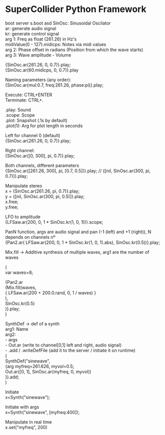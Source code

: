 # SuperCollider Python Framework

boot server
s.boot
asd
SinOsc: Sinusoidal Oscilator  
ar: generate audio signal  
kr: generate control signal  
arg 1: Freq as float (261.26) in Hz's  
  midiValue(0 - 127).midicps: Notes via midi values  
arg 2: Phase offset in radians (Position from which the wave starts)  
arg 3: Wave amplitude - Volume  
  
{SinOsc.ar(261.26, 0, 0.7)}.play;  
{SinOsc.ar(60.midicps, 0, 0.7)}.play  
  
Naming parameters (any order):  
{SinOsc.ar(mul:0.7, freq:261.26, phase:pi)}.play;  
  
Execute: CTRL+ENTER  
Terminate: CTRL+.  
  
.play: Sound  
.scope: Scope  
.plot: Snapshot (.1s by default)  
    .plot(1): Arg for plot length in seconds  
  
Left for channel 0 (default)  
{SinOsc.ar(261.26, 0, 0.7)}.play;  
  
Right channel:  
{SinOsc.ar([0, 300], pi, 0.7)}.play;  
  
Both channels, different parameters  
{SinOsc.ar([261.26, 300], pi, [0.7, 0.5])}.play; // {[nil, SinOsc.ar(300, pi, 0.7)]}.play;  
  
Manipulate stereo  
x = {SinOsc.ar(261.26, pi, 0.7)}.play;  
y = {[nil, SinOsc.ar(300, pi, 0.5)]}.play;  
x.free;  
y.free;  
  
LFO to amplitude  
{LFSaw.ar(200, 0, 1 * SinOsc.kr(1, 0, 1))}.scope;  
  
PanN function, args are audio signal and pan (-1 (left) and +1 (right)), N depends on channels nº  
{Pan2.ar( LFSaw.ar(200, 0, 1 * SinOsc.kr(1, 0, 1).abs), SinOsc.kr(0.5))}.play;  
  
  
Mix.fill -> Additive synthesis of multiple waves, arg1 are the number of waves  
  
(  
  var waves=8;  
   
  {Pan2.ar  
    (Mix.fill(waves,  
      { LFSaw.ar(200 + 200.0.rand, 0, 1 / waves) }  
      ),  
      SinOsc.kr(0.5)  
    )}.play;  
)  
  
  
SynthDef -> def of a synth  
arg1: Name  
arg2:  
    - args  
    - Out.ar (write to channel[0,1] left and right, audio signal)  
    - .add / .writeDefFile (add it to the server / initiate it on runtime)  
(  
SynthDef("sinewave",  
  {arg myfreq=261.626, myvol=0.5;  
  Out.ar([0, 1], SinOsc.ar(myfreq, 0, myvol))  
  }).add;  
)  
  
Initiate  
x=Synth("sinewave");  
  
Initiate with args  
x=Synth("sinewave", [myfreq:400]);  
  
Manipulate in real time  
x.set("myfreq", 200)  
